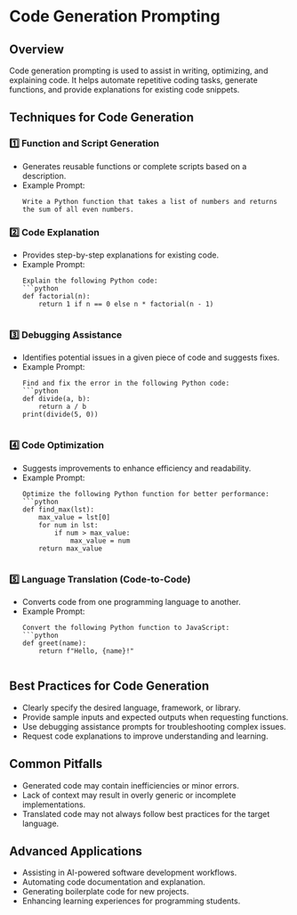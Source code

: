 # Code Generation Prompting

## Overview
Code generation prompting is used to assist in writing, optimizing, and explaining code. It helps automate repetitive coding tasks, generate functions, and provide explanations for existing code snippets.

## Techniques for Code Generation

### 1️⃣ Function and Script Generation
- Generates reusable functions or complete scripts based on a description.
- Example Prompt:
  ```
  Write a Python function that takes a list of numbers and returns the sum of all even numbers.
  ```

### 2️⃣ Code Explanation
- Provides step-by-step explanations for existing code.
- Example Prompt:
  ```
  Explain the following Python code:
  ```python
  def factorial(n):
      return 1 if n == 0 else n * factorial(n - 1)
  ```
  ```

### 3️⃣ Debugging Assistance
- Identifies potential issues in a given piece of code and suggests fixes.
- Example Prompt:
  ```
  Find and fix the error in the following Python code:
  ```python
  def divide(a, b):
      return a / b
  print(divide(5, 0))
  ```
  ```

### 4️⃣ Code Optimization
- Suggests improvements to enhance efficiency and readability.
- Example Prompt:
  ```
  Optimize the following Python function for better performance:
  ```python
  def find_max(lst):
      max_value = lst[0]
      for num in lst:
          if num > max_value:
              max_value = num
      return max_value
  ```
  ```

### 5️⃣ Language Translation (Code-to-Code)
- Converts code from one programming language to another.
- Example Prompt:
  ```
  Convert the following Python function to JavaScript:
  ```python
  def greet(name):
      return f"Hello, {name}!"
  ```
  ```

## Best Practices for Code Generation
- Clearly specify the desired language, framework, or library.
- Provide sample inputs and expected outputs when requesting functions.
- Use debugging assistance prompts for troubleshooting complex issues.
- Request code explanations to improve understanding and learning.

## Common Pitfalls
- Generated code may contain inefficiencies or minor errors.
- Lack of context may result in overly generic or incomplete implementations.
- Translated code may not always follow best practices for the target language.

## Advanced Applications
- Assisting in AI-powered software development workflows.
- Automating code documentation and explanation.
- Generating boilerplate code for new projects.
- Enhancing learning experiences for programming students.

